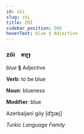 ```yaml
---
id: zöi
slug: zöi
title: ZÖİ
sidebar_position: 500
hoverText: blue § Adjective
---
```


### zöi&emsp;<span kind="abugida">ⱴıɽɟ</span>

*blue* **§** Adjective

**Verb**: to be blue

**Noun**: blueness

**Modifier**: blue

Azerbaijani göy [d͡ʒœj]

*Turkic Language Family*